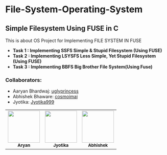 # File-System-Operating-System
## Simple Filesystem Using FUSE in C 
This is about OS Project for Implementing FILE SYSTEM IN FUSE
* **Task 1 : Implementing SSFS Simple & Stupid Filesystem (Using FUSE)**
* **Task 2 : Implementing LSYSFS Less Simple, Yet Stupid Filesystem (Using FUSE)**
* **Task 3 : Implementing BBFS Big Brother File System(Using Fuse)**

### Collaborators:
* Aaryan Bhardwaj: [uglyprincess](https://github.com/uglyprincess)
* Abhishek Bhaware: [cosmoimai](https://github.com/cosmoimai)
* Jyotika: [Jyotika999](https://github.com/Jyotika999)

<table>
  <tr>
     <td align="center"><a href="https://github.com/uglyprincess"><img src="https://avatars2.githubusercontent.com/u/57333555?s=400&u=e4e62175bcb9c6db5886e74e5699a789a43cc022&v=4" width="100px;" alt=""/><br /><sub><b>Aryan</b></sub></a><br /></td>
     <td align="center"><a href="https://github.com/Jyotika999"><img src="https://avatars0.githubusercontent.com/u/54600270?v=4" width="100px;" alt=""/><br /><sub><b>Jyotika</b></sub></a><br /></td>
    <td align="center"><a href="https://github.com/cosmoimai"><img src="https://avatars2.githubusercontent.com/u/64492784?s=400&u=133f94088a47e3d80137b8193ccc9a4aba283be9&v=4" width="100px;" alt=""/><br /><sub><b>Abhishek</b></sub></a><br /></td>

 
 </tr>
</table>

